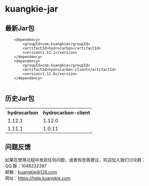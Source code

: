 # kuangkie-jar

## 最新Jar包
```
	<dependency>
		<groupId>com.kuangkie</groupId>
		<artifactId>hydrocarbon</artifactId>
		<version>1.12.1</version>
	</dependency>
	<dependency>
		<groupId>com.kuangkie</groupId>
		<artifactId>hydrocarbon-client</artifactId>
		<version>1.12.0</version>
	</dependency>
	

```
## 历史Jar包
<table>
<tr>
<th>hydrocarbon</th><th>hydrocarbon-client</th>
</tr>
<tr><td>1.12.1</td><td>1.12.0</td></tr>
<tr><td>1.11.1</td><td>1.0.11</td></tr>
</table>

## 问题反馈 
如果在使用过程中发现任何问题、或者有改善建议，欢迎加入我们讨论群：  
QQ 群：1048232397  
邮箱：kuangkie@126.com  
网址：https://help.kuangkie.com  

